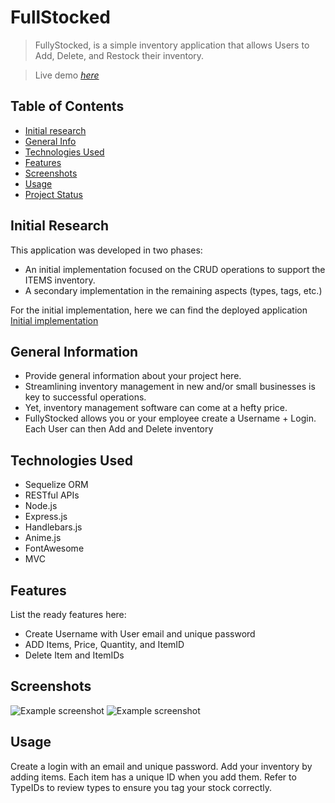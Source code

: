 # FullStocked

> FullyStocked, is a simple inventory application that allows Users to Add, Delete, and Restock their inventory.

> Live demo [_here_](https://infinite-island-02975.herokuapp.com/)

## Table of Contents

- [Initial research](#initial-research)
- [General Info](#general-information)
- [Technologies Used](#technologies-used)
- [Features](#features)
- [Screenshots](#screenshots)
- [Usage](#usage)
- [Project Status](#project-status)

## Initial Research

This application was developed in two phases:

- An initial implementation focused on the CRUD operations to support the ITEMS inventory.
- A secondary implementation in the remaining aspects (types, tags, etc.)

For the initial implementation, here we can find the deployed application [Initial implementation](https://inventoryliteruth.herokuapp.com/)

## General Information

- Provide general information about your project here.
- Streamlining inventory management in new and/or small businesses is key to successful operations.
- Yet, inventory management software can come at a hefty price.
- FullyStocked allows you or your employee create a Username + Login. Each User can then Add and Delete inventory

## Technologies Used

- Sequelize ORM
- RESTful APIs
- Node.js
- Express.js
- Handlebars.js
- Anime.js
- FontAwesome
- MVC

## Features

List the ready features here:

- Create Username with User email and unique password
- ADD Items, Price, Quantity, and ItemID
- Delete Item and ItemIDs

## Screenshots

![Example screenshot](./img/FullyStocked.png)
![Example screenshot](./img/FullyStockedScreenShot.png)

## Usage

Create a login with an email and unique password. Add your inventory by adding items. Each item has a unique ID when you add them.
Refer to TypeIDs to review types to ensure you tag your stock correctly.
